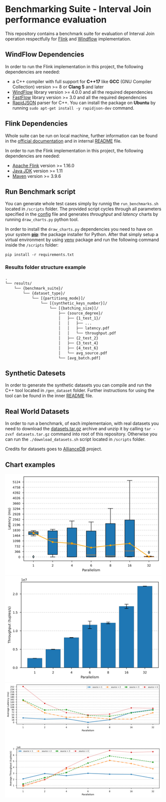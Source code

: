 # Benchmarking Suite - Interval Join performance evaluation

This repository contains a benchmark suite for evaluation of Interval Join operation respectfully for [Flink](https://flink.apache.org/) and [Windflow](https://paragroup.github.io/WindFlow/) implementation.

## WindFlow Dependencies

In order to run the Flink implementation in this project, the following dependencies are needed:
* a C++ compiler with full support for **C++17** like **GCC** (GNU Compiler Collection) version >= 8 or **Clang 5** and later
* [WindFlow](https://github.com/ParaGroup/WindFlow/releases) library version >= 4.0.0 and all the required dependencies
* [FastFlow](https://github.com/fastflow/fastflow/releases) library version >= 3.0 and all the required dependencies
* [RapidJSON](https://rapidjson.org/) parser for C++. You can install the package on **Ubuntu** by running `sudo apt-get install -y rapidjson-dev` command.

## Flink Dependencies

Whole suite can be run on local machine, further information can be found in the [official documentation](https://nightlies.apache.org/flink/flink-docs-release-1.16/docs/dev/dataset/local_execution/) and in internal [README](https://github.com/DropB1t/IntervalJoinBenchmarks/tree/main/flink) file.

In order to run the Flink implementation in this project, the following dependencies are needed:
* [Apache Flink](https://nightlies.apache.org/flink/flink-docs-release-1.16/) version >= 1.16.0
* [Java JDK](https://openjdk.java.net/install/) version >= 1.11
* [Maven](https://maven.apache.org/install.html) version >= 3.9.6

## Run Benchmark script
You can generate whole test cases simply by runnig the `run_benchmarks.sh` located in `/scripts` folder. The provided script cycles through all parameters specified in the [config](./scripts/config) file and generates *throughput* and *latency* charts by running `draw_charts.py` python tool.

In order to install the `draw_charts.py` dependencies you need to have on your system [**pip**](https://github.com/pypa/pip): the package installer for Python.
After that simply setup a virtual environment by using [venv](https://docs.python.org/3/library/venv.html) package and run the following command inside the `/scripts` folder:

```
pip install -r requirements.txt
```

### Results folder structure example
```
.
└── results/
    └── {benchmark_suite}/
        └── {dataset_type}/
            └── [{partitiong_mode}]/
                └── [{synthetic_keys_number}]/
                    └── [{batching_size}]/
                        ├── {source_degree}/
                        │   ├── {1_test_1}/
                        │   │   ├── ...
                        │   │   ├── latency.pdf
                        │   │   └── throughput.pdf
                        │   ├── {2_test_2}
                        │   ├── {3_test_4}
                        │   ├── {4_test_6}
                        │   └── avg_source.pdf
                        └── [avg_batch.pdf]
```


## Synthetic Datesets
In order to generate the synthetic datasets you can compile and run the C++ tool located in `/gen_dataset` folder. Further instructions for using the tool can be found in the inner [README](https://github.com/DropB1t/IntervalJoinBenchmarks/tree/main/gen_dataset) file.

## Real World Datasets
In order to run a benchmark, of each implementaion, with real datasets you need to download the [datasets.tar.gz](https://www.dropbox.com/scl/fi/y4qkcvci7yqcypg41tu85/datasets.tar.gz?rlkey=6o2d4byhx95d860pojddka4iq&dl=0) archive and unzip it by calling `tar -zvxf datasets.tar.gz` command into root of this repository. Otherwise you can run the `./download_datasets.sh` script located in `/scripts` folder.

Credits for datasets goes to [AllianceDB](https://github.com/intellistream/AllianceDB/blob/master/docs/README.md) project.

## Chart examples
![Latency chart](./imgs/latency.svg)
![Throughput chart](./imgs/throughput.svg)
![Per source chart metrics](./imgs/avg_source.svg)

